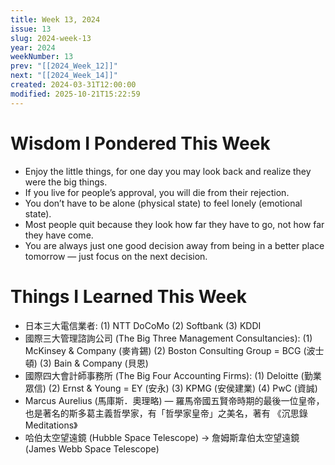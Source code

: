 ```yaml
---
title: Week 13, 2024
issue: 13
slug: 2024-week-13
year: 2024
weekNumber: 13
prev: "[[2024_Week_12]]"
next: "[[2024_Week_14]]"
created: 2024-03-31T12:00:00
modified: 2025-10-21T15:22:59
---
```


# Wisdom I Pondered This Week

* Enjoy the little things, for one day you may look back and realize they were the big things.
* If you live for people’s approval, you will die from their rejection.
* You don’t have to be alone (physical state) to feel lonely (emotional state).
* Most people quit because they look how far they have to go, not how far they have come.
* You are always just one good decision away from being in a better place tomorrow — just focus on the next decision.

# Things I Learned This Week

* 日本三大電信業者: (1) NTT DoCoMo (2) Softbank (3) KDDI
* 國際三大管理諮詢公司 (The Big Three Management Consultancies): (1) McKinsey \& Company (麥肯錫) (2) Boston Consulting Group = BCG (波士頓) (3) Bain \& Company (貝恩)
* 國際四大會計師事務所 (The Big Four Accounting Firms): (1) Deloitte (勤業眾信) (2) Ernst \& Young = EY (安永) (3) KPMG (安侯建業) (4) PwC (資誠)
* Marcus Aurelius (馬庫斯．奧理略) — 羅馬帝國五賢帝時期的最後一位皇帝，也是著名的斯多葛主義哲學家，有「哲學家皇帝」之美名，著有 《沉思錄 Meditations》
* 哈伯太空望遠鏡 (Hubble Space Telescope) → 詹姆斯韋伯太空望遠鏡 (James Webb Space Telescope)
